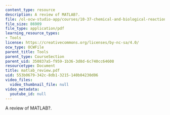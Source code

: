```yaml
---
content_type: resource
description: A review of MATLAB?.
file: /ol-ocw-studio-app/courses/10-37-chemical-and-biological-reaction-engineering-spring-2007/553b0679342c8db13215140b04230d06_matlab_review.pdf
file_size: 86909
file_type: application/pdf
learning_resource_types:
- Tools
license: https://creativecommons.org/licenses/by-nc-sa/4.0/
ocw_type: OCWFile
parent_title: Tools
parent_type: CourseSection
parent_uid: 350837a5-f959-1b36-3d8d-6c740cc64608
resourcetype: Document
title: matlab_review.pdf
uid: 553b0679-342c-8db1-3215-140b04230d06
video_files:
  video_thumbnail_file: null
video_metadata:
  youtube_id: null
---
```

A review of MATLAB?.